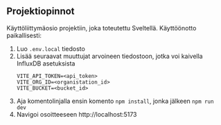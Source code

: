 ## Projektiopinnot

Käyttöliittymäosio projektiin, joka toteutettu Sveltellä. Käyttöönotto paikallisesti:

1. Luo `.env.local` tiedosto
2. Lisää seuraavat muuttujat arvoineen tiedostoon, jotka voi kaivella InfluxDB asetuksista
    ```
    VITE_API_TOKEN=<api_token>
    VITE_ORG_ID=<organistation_id>
    VITE_BUCKET=<bucket_id>
    ```
3. Aja komentolinjalla ensin komento `npm install`, jonka jälkeen `npm run dev`
4. Navigoi osoitteeseen http://localhost:5173